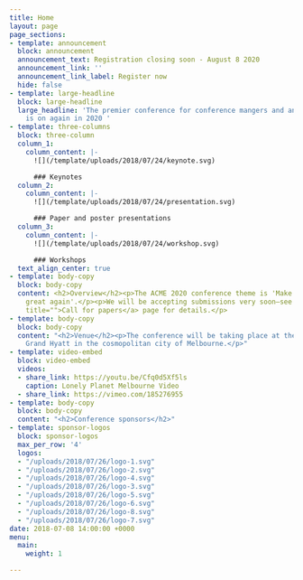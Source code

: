 ```yaml
---
title: Home
layout: page
page_sections:
- template: announcement
  block: announcement
  announcement_text: Registration closing soon - August 8 2020
  announcement_link: ''
  announcement_link_label: Register now
  hide: false
- template: large-headline
  block: large-headline
  large_headline: 'The premier conference for conference mangers and and evangelists
    is on again in 2020 '
- template: three-columns
  block: three-column
  column_1:
    column_content: |-
      ![](/template/uploads/2018/07/24/keynote.svg)

      ### Keynotes
  column_2:
    column_content: |-
      ![](/template/uploads/2018/07/24/presentation.svg)

      ### Paper and poster presentations
  column_3:
    column_content: |-
      ![](/template/uploads/2018/07/24/workshop.svg)

      ### Workshops
  text_align_center: true
- template: body-copy
  block: body-copy
  content: <h2>Overview</h2><p>The ACME 2020 conference theme is 'Make your event
    great again'.</p><p>We will be accepting submissions very soon—see the <a href="/template/call-for-papers/"
    title="">Call for papers</a> page for details.</p>
- template: body-copy
  block: body-copy
  content: "<h2>Venue</h2><p>The conference will be taking place at the beautiful
    Grand Hyatt in the cosmopolitan city of Melbourne.</p>"
- template: video-embed
  block: video-embed
  videos:
  - share_link: https://youtu.be/Cfq0d5Xf5ls
    caption: Lonely Planet Melbourne Video
  - share_link: https://vimeo.com/185276955
- template: body-copy
  block: body-copy
  content: "<h2>Conference sponsors</h2>"
- template: sponsor-logos
  block: sponsor-logos
  max_per_row: '4'
  logos:
  - "/uploads/2018/07/26/logo-1.svg"
  - "/uploads/2018/07/26/logo-2.svg"
  - "/uploads/2018/07/26/logo-4.svg"
  - "/uploads/2018/07/26/logo-3.svg"
  - "/uploads/2018/07/26/logo-5.svg"
  - "/uploads/2018/07/26/logo-6.svg"
  - "/uploads/2018/07/26/logo-8.svg"
  - "/uploads/2018/07/26/logo-7.svg"
date: 2018-07-08 14:00:00 +0000
menu:
  main:
    weight: 1

---
```

